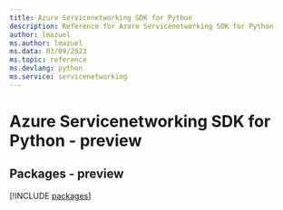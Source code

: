 ```yaml
---
title: Azure Servicenetworking SDK for Python
description: Reference for Azure Servicenetworking SDK for Python
author: lmazuel
ms.author: lmazuel
ms.data: 03/09/2023
ms.topic: reference
ms.devlang: python
ms.service: servicenetworking
---
```

# Azure Servicenetworking SDK for Python - preview
## Packages - preview
[!INCLUDE [packages](servicenetworking-index.md)]